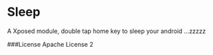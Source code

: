# Sleep
A Xposed module, double tap home key to sleep your android   ...zzzzz

###License
Apache License 2
